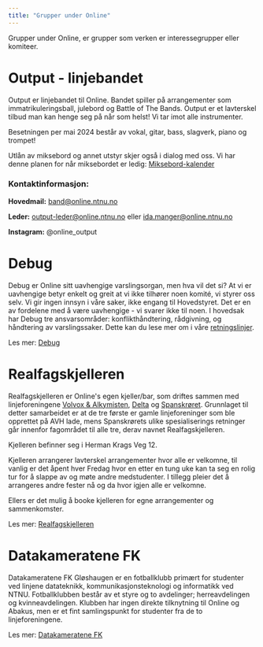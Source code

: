 ```yaml
---
title: "Grupper under Online"
---
```


Grupper under Online, er grupper som verken er interessegrupper eller komiteer. 




# Output - linjebandet
Output er linjebandet til Online. Bandet spiller på arrangementer som immatrikuleringsball, julebord og Battle of The Bands. Output er et lavterskel tilbud man kan henge seg på når som helst! Vi tar imot alle instrumenter.

Besetningen per mai 2024 består av vokal, gitar, bass, slagverk, piano og trompet! 

Utlån av miksebord og annet utstyr skjer også i dialog med oss. Vi har denne planen for når miksebordet er ledig: [Miksebord-kalender](https://docs.google.com/spreadsheets/d/1lfR09p7ll-hVHNL_dVR7feaoIHRt-uTqzVR_KURI-UM/edit?usp=sharing)

 
### **Kontaktinformasjon:**
**Hovedmail:** band@online.ntnu.no

**Leder:** output-leder@online.ntnu.no eller ida.manger@online.ntnu.no

**Instagram:** @online_output

# Debug
Debug er Online sitt uavhengige varslingsorgan, men hva vil det si? At vi er uavhengige betyr enkelt og greit at vi ikke tilhører noen komité, vi styrer oss selv. Vi gir ingen innsyn i våre saker, ikke engang til Hovedstyret. Det er en av fordelene med å være uavhengige - vi svarer ikke til noen. I hovedsak har Debug tre ansvarsområder: konflikthåndtering, rådgivning, og håndtering av varslingssaker. Dette kan du lese mer om i våre [retningslinjer](/info/innsikt-og-interface/retningslinjer/debug/).

Les mer: [Debug](/historie/debug/)


# Realfagskjelleren 
Realfagskjelleren er Online's egen kjeller/bar, som driftes sammen med linjeforeningene [Volvox & Alkymisten](http://www.volvox.no/), [Delta](https://www.deltahouse.no/) og [Spanskrøret](http://www.spanskroret.no). 
Grunnlaget til detter samarbeidet er at de tre første er gamle linjeforeninger som ble opprettet på AVH lade, mens Spanskrørets ulike spesialiserings retninger går innenfor fagområdet til alle tre, derav navnet Realfagskjelleren.

Kjelleren befinner seg i Herman Krags Veg 12. 

Kjelleren arrangerer lavterskel arrangementer hvor alle er velkomne, til vanlig er det åpent hver Fredag hvor en etter en tung uke kan ta seg en rolig tur for å slappe av og møte andre medstudenter. I tillegg pleier det å arrangeres andre fester nå og da hvor igjen alle er velkomne.

Ellers er det mulig å booke kjelleren for egne arrangementer og sammenkomster. 

Les mer: [Realfagskjelleren](/grupper-under-online/realfagskjelleren/)

# Datakameratene FK
Datakameratene FK Gløshaugen er en fotballklubb primært for studenter ved linjene datateknikk, kommunikasjonsteknologi og informatikk ved NTNU. 
Fotballklubben består av et styre og to avdelinger; herreavdelingen og kvinneavdelingen. 
Klubben har ingen direkte tilknytning til Online og Abakus, men er et fint samlingspunkt for studenter fra de to linjeforeningene. 
 
Les mer: [Datakameratene FK](/grupper-under-online/datakameratenefk/)